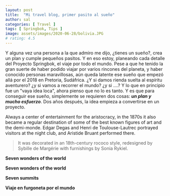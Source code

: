```yaml
---
layout: post
title:  "Mi travel blog, primer pasito al sueño"
author: sal
categories: [ Travel ]
tags: [ Springbok, Tips ]
image: assets/images/2020-06-28/bolivia.JPG
# rating: 4.5
---
```


Y alguna vez una persona a la que admiro me dijo, ¿tienes un sueño?, crea un plan y cumple pequeños pasitos. Y en eso estoy, planeando cada detalle del Proyecto Springbok, el viaje por todo el mundo. Pese a que he tenido la gran suerte de haber podido viajar por varios rincones del planeta, y haber conocido personas maravillosas, aún queda latente ese sueño que empezó allá por el 2018 en Pretoria, Sudáfrica. ¿Y si damos rienda suelta al espíritu aventurero? ¿y si vamos a recorrer el mundo? ¿y si ....?  Y lo que en principio fue un "vaya idea loca", ahora pienso que no lo es tanto. Y es que para conseguir ese sueño, simplemente se requieren dos cosas: ***un plan y mucho esfuerzo***. Dos años después, la idea empieza a convertirse en un proyecto.

Always a center of entertainment for the aristocracy, in the 1870s it also became a regular destination of some of the best known figures of art and the demi-monde. Edgar Degas and Henri de Toulouse-Lautrec portrayed visitors at the night club, and Aristide Bruant performed there.

> It was decorated in an 18th-century rococo style, redesigned by Sybille de Margérie with furnishings by Sonia Rykiel.


**Seven wonders of the world**

**Seven wonders of the world**


**Seven summits**


**Viaje en furgoneta por el mundo**
